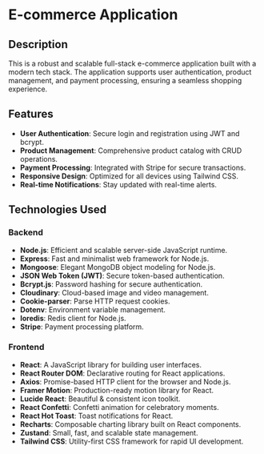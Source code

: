 # E-commerce Application

## Description
This is a robust and scalable full-stack e-commerce application built with a modern tech stack. The application supports user authentication, product management, and payment processing, ensuring a seamless shopping experience.

## Features
- **User Authentication**: Secure login and registration using JWT and bcrypt.
- **Product Management**: Comprehensive product catalog with CRUD operations.
- **Payment Processing**: Integrated with Stripe for secure transactions.
- **Responsive Design**: Optimized for all devices using Tailwind CSS.
- **Real-time Notifications**: Stay updated with real-time alerts.

## Technologies Used

### Backend
- **Node.js**: Efficient and scalable server-side JavaScript runtime.
- **Express**: Fast and minimalist web framework for Node.js.
- **Mongoose**: Elegant MongoDB object modeling for Node.js.
- **JSON Web Token (JWT)**: Secure token-based authentication.
- **Bcrypt.js**: Password hashing for secure authentication.
- **Cloudinary**: Cloud-based image and video management.
- **Cookie-parser**: Parse HTTP request cookies.
- **Dotenv**: Environment variable management.
- **Ioredis**: Redis client for Node.js.
- **Stripe**: Payment processing platform.

### Frontend
- **React**: A JavaScript library for building user interfaces.
- **React Router DOM**: Declarative routing for React applications.
- **Axios**: Promise-based HTTP client for the browser and Node.js.
- **Framer Motion**: Production-ready motion library for React.
- **Lucide React**: Beautiful & consistent icon toolkit.
- **React Confetti**: Confetti animation for celebratory moments.
- **React Hot Toast**: Toast notifications for React.
- **Recharts**: Composable charting library built on React components.
- **Zustand**: Small, fast, and scalable state management.
- **Tailwind CSS**: Utility-first CSS framework for rapid UI development.

